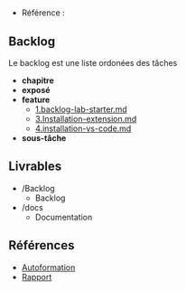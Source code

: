 #  

- Référence :   

 

## Backlog 

Le backlog est une liste ordonées des tâches 

- **chapitre** 
- **exposé** 
- **feature** 
  - [1.backlog-lab-starter.md](./Backlog/feature/1.backlog-lab-starter.md) 
  - [3.Installation-extension.md](./Backlog/feature/3.Installation-extension.md) 
  - [4.installation-vs-code.md](./Backlog/feature/4.installation-vs-code.md) 
- **sous-tâche** 
## Livrables 

 

- /Backlog 
  - Backlog 
- /docs 
  - Documentation 
## Références 

 

- [Autoformation](#) 
- [Rapport](https://labs-web.github.io/lab-starter/) 

